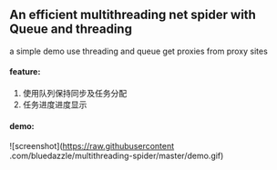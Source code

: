 ## An efficient multithreading net spider with Queue and threading

a simple demo use threading and queue get proxies from proxy sites

#### feature:

1. 使用队列保持同步及任务分配
2. 任务进度进度显示


#### demo:

![screenshot](https://raw.githubusercontent .com/bluedazzle/multithreading-spider/master/demo.gif)